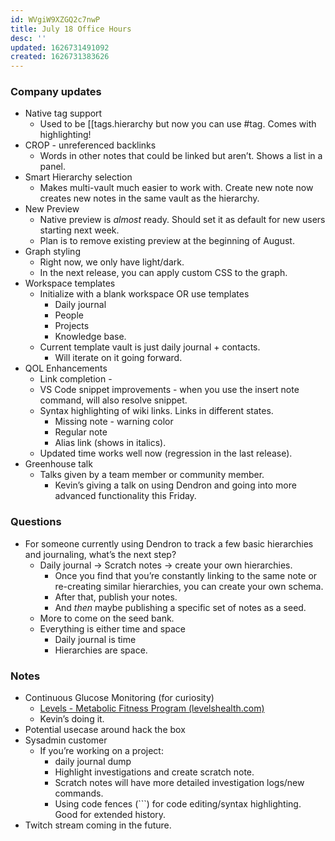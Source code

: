 ```yaml
---
id: WVgiW9XZGQ2c7nwP
title: July 18 Office Hours
desc: ''
updated: 1626731491092
created: 1626731383626
---
```


### Company updates

* Native tag support
    * Used to be [[tags.hierarchy but now you can use #tag. Comes with highlighting! 
* CROP 	- unreferenced backlinks
    * Words in other notes that could be linked but aren’t. Shows a list in a panel. 
* Smart Hierarchy selection
    * Makes multi-vault much easier to work with. Create new note now creates new notes in the same vault as the hierarchy.
* New Preview
    * Native preview is *almost* ready. Should set it as default for new users starting next week. 
    * Plan is to remove existing preview at the beginning of August. 
* Graph styling 
    * Right now, we only have light/dark. 
    * In the next release, you can apply custom CSS to the graph. 
* Workspace templates
    * Initialize with a blank workspace OR use templates
        * Daily journal
        * People
        * Projects
        * Knowledge base. 
    * Current template vault is just daily journal + contacts. 
        * Will iterate on it going forward. 
* QOL Enhancements
    * Link completion - 
    * VS Code snippet improvements - when you use the insert note command, will also resolve snippet. 
    * Syntax highlighting of wiki links. Links in different states. 
        * Missing note - warning color
        * Regular note
        * Alias link (shows in italics). 
    * Updated time works well now (regression in the last release). 
* Greenhouse talk
    * Talks given by a team member or community member. 
        * Kevin’s giving a talk on using Dendron and going into more advanced functionality this Friday. 


### Questions



* For someone currently using Dendron to track a few basic hierarchies and journaling, what’s the next step? 
    * Daily journal -> Scratch notes -> create your own hierarchies. 
        * Once you find that you’re constantly linking to the same note or re-creating similar hierarchies, you can create your own schema. 
        * After that, publish your notes. 
        * And *then* maybe publishing a specific set of notes as a seed. 
    * More to come on the seed bank. 
    * Everything is either time and space
        * Daily journal is time
        * Hierarchies are space. 


### Notes



* Continuous Glucose Monitoring (for curiosity)
    * [Levels - Metabolic Fitness Program (levelshealth.com)](https://www.levelshealth.com/)
    * Kevin’s doing it. 
* Potential usecase around hack the box
* Sysadmin customer
    * If you’re working on a project: 
        * daily journal dump
        * Highlight investigations and create scratch note. 
        * Scratch notes will have more detailed investigation logs/new commands.
        * Using code fences (```) for code editing/syntax highlighting. Good for extended history. 
* Twitch stream coming in the future. 	
